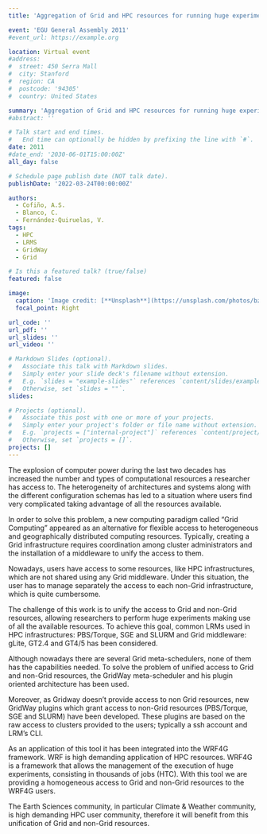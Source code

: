 ```yaml
---
title: 'Aggregation of Grid and HPC resources for running huge experiments in climate and weather prediction'

event: 'EGU General Assembly 2011'
#event_url: https://example.org

location: Virtual event
#address:
#  street: 450 Serra Mall
#  city: Stanford
#  region: CA
#  postcode: '94305'
#  country: United States

summary: 'Aggregation of Grid and HPC resources for running huge experiments in climate and weather prediction'
#abstract: ''

# Talk start and end times.
#   End time can optionally be hidden by prefixing the line with `#`.
date: 2011
#date_end: '2030-06-01T15:00:00Z'
all_day: false

# Schedule page publish date (NOT talk date).
publishDate: '2022-03-24T00:00:00Z'

authors: 
  - Cofiño, A.S.
  - Blanco, C.
  - Fernández-Quiruelas, V.
tags: 
  - HPC
  - LRMS
  - GridWay
  - Grid

# Is this a featured talk? (true/false)
featured: false

image:
  caption: 'Image credit: [**Unsplash**](https://unsplash.com/photos/bzdhc5b3Bxs)'
  focal_point: Right

url_code: ''
url_pdf: ''
url_slides: ''
url_video: ''

# Markdown Slides (optional).
#   Associate this talk with Markdown slides.
#   Simply enter your slide deck's filename without extension.
#   E.g. `slides = "example-slides"` references `content/slides/example-slides.md`.
#   Otherwise, set `slides = ""`.
slides:

# Projects (optional).
#   Associate this post with one or more of your projects.
#   Simply enter your project's folder or file name without extension.
#   E.g. `projects = ["internal-project"]` references `content/project/deep-learning/index.md`.
#   Otherwise, set `projects = []`.
projects: []
---
```


<p>The explosion of computer power during the last two decades has increased the number and types of computational resources a researcher has access to. The heterogeneity of architectures and systems along with the different configuration schemas has led to a situation where users find very complicated taking advantage of all the resources available.</p>
<p>In order to solve this problem, a new computing paradigm called “Grid Computing” appeared as an alternative for flexible access to heterogeneous and geographically distributed computing resources. Typically, creating a Grid infrastructure requires coordination among cluster administrators and the installation of a middleware to unify the access to them. </p>
<p>Nowadays, users have access to some resources, like HPC infrastructures, which are not shared using any Grid middleware. Under this situation, the user has to manage separately the access to each non-Grid infrastructure, which is quite cumbersome.</p>
<p>The challenge of this work is to unify the access to Grid and non-Grid resources, allowing researchers to perform huge experiments making use of all the available resources. To achieve this goal, common LRMs used in HPC infrastructures: PBS/Torque, SGE and SLURM and Grid middleware: gLite, GT2.4 and GT4/5 has been considered.</p>
<p>Although nowadays there are several Grid meta-schedulers, none of them has the capabilities needed. To solve the problem of unified access to Grid and non-Grid resources, the GridWay meta-scheduler and his plugin oriented architecture has been used.</p>
<p>Moreover, as Gridway doesn’t provide access to non Grid resources, new GridWay plugins which grant access to non-Grid resources (PBS/Torque, SGE and SLURM) have been developed. These plugins are based on the raw access to clusters provided to the users; typically a ssh account and LRM’s CLI.</p>
<p>As an application of this tool it has been integrated into the WRF4G framework. WRF is high demanding application of HPC resources. WRF4G is a framework that allows the management of the execution of huge experiments, consisting in thousands of jobs (HTC). With this tool we are providing a homogeneous access to Grid and non-Grid resources to the WRF4G users. </p>
<p>The Earth Sciences community, in particular Climate &amp; Weather community, is high demanding HPC user community, therefore it will benefit from this unification of Grid and non-Grid resources.</p>
